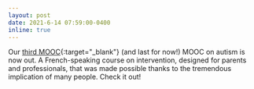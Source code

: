 ```yaml
---
layout: post
date: 2021-6-14 07:59:00-0400
inline: true
---
```


Our [third MOOC](https://moocs.unige.ch/liste-de-cours/liste-des-cours-3/troubles-du-spectre-de-lautisme-interventions/){:target="\_blank"} (and last for now!) MOOC on autism is now out. A French-speaking course on intervention, designed for parents and professionals, that was made possible thanks to the tremendous implication of many people. Check it out!
